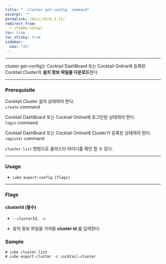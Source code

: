 ```yaml
---
title: " `cluster get-config` command"
excerpt: ""
permalink: /docs/zh/8.3.11/
redirect_from:
  - /theme-setup/
toc: true
toc_sticky: true
sidebar:
  nav: "zh"
---
```


---
cluster get-config는 Cocktail DashBoard 또는 Cocktail Online에 등록된 Cocktail Cluster의 **설치 정보 파일을 다운로드**한다. 

---

### Prerequisite
Cocktail Cluster 설치 상태여야 한다.  
`create` command 

Cocktail DashBoard 또는 Cocktail Online에 로그인된 상태여야 한다.  
`login` command 

Cocktail DashBoard 또는 Cocktail Online에 Cluster가 등록된 상태여야 한다.  
`register` command 

`cluster-list` 명령으로 클러스터 아이디를 확인 할 수 있다.

----
### Usage

* `cube export-config [flags]`

----
### Flags

#### clusterId (필수)

* `--clusterId, -c`

* 설치 정보 파일을 가져올 **cluster id** 를 입력한다.

### Sample
```
# cube cluster-list
# cube export-cluster -c cocktail-cluster
```